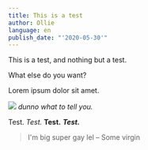 ```yaml
---
title: This is a test
author: Ollie
language: en
publish_date: "'2020-05-30'"
---
```

This is a test, and nothing but a test.

What else do you want?

Lorem ipsum dolor sit amet.

![](https://res.cloudinary.com/dqxchogr2/image/upload/v1559257456/sample.jpg)
*dunno what to tell you.*

Test. *Test.* **Test.** ***Test.***

> I'm big super gay lel
> – Some virgin